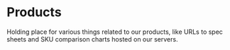 # Products
Holding place for various things related to our products, like URLs to spec sheets and SKU comparison charts hosted on our servers.
